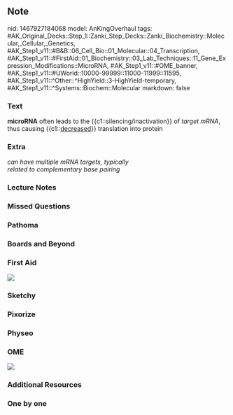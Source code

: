 ## Note
nid: 1467927184068
model: AnKingOverhaul
tags: #AK_Original_Decks::Step_1::Zanki_Step_Decks::Zanki_Biochemistry::Molecular,_Cellular,_Genetics, #AK_Step1_v11::#B&B::06_Cell_Bio::01_Molecular::04_Transcription, #AK_Step1_v11::#FirstAid::01_Biochemistry::03_Lab_Techniques::11_Gene_Expression_Modifications::MicroRNA, #AK_Step1_v11::#OME_banner, #AK_Step1_v11::#UWorld::10000-99999::11000-11999::11595, #AK_Step1_v11::^Other::^HighYield::3-HighYield-temporary, #AK_Step1_v11::^Systems::Biochem::Molecular
markdown: false

### Text
<div>
  <b>microRNA</b> often leads to the {{c1::silencing/inactivation}}
  of <i>target</i> <i>mRNA</i>, thus causing
  {{c1::<u>decreased</u>}} translation into protein
</div>

### Extra
<div>
  <i>can have multiple mRNA targets, typically</i>
</div>
<div>
  <i>related to complementary base pairing</i>
</div>

### Lecture Notes


### Missed Questions


### Pathoma


### Boards and Beyond


### First Aid
<img src="tmpJale3J.png">

### Sketchy


### Pixorize


### Physeo


### OME
<div class="ome-widget">
  <a href="https://onlinemeded.org?ref=anki"><img src=
  "_OME_AnkiFlashcards_General_3.png"></a>
</div>

### Additional Resources


### One by one


